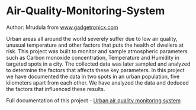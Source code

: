 # Air-Quality-Monitoring-System

Author: Mrudula from www.gadgetronicx.com

Urban areas all around the world severely suffer due to low air quality, unusual temperature and other factors that puts the health of dwellers at risk. This project was built to monitor and sample atmospheric parameters such as Carbon monoxide concentration, Temperature and Humidity in targeted spots in a city. The collected data was later sampled and analyzed to determine the factors that affects these key parameters. In this project we have documented the data in two spots in an urban population, five kilometers apart from each other. We have analyzed the data and deduced the factors that influenced these results.

Full documentation of this project - <a href="https://www.gadgetronicx.com/urban-air-co-temperature-and-humidity-monitoring-iot-project/">Urban air quality monitoring system</a>
